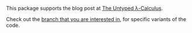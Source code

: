 
This package supports the blog post at [The Untyped λ-Calculus](https://optimix.dev/2020/08/25/the-untyped-lambda-calculus/).

Check out the [branch that you are interested in](https://github.com/rri/untype/branches), for specific variants of the code.
